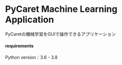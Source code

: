 # PyCaret Machine Learning Application

PyCaretの機械学習をGUIで操作できるアプリケーション

#### requirements
Python version：3.6 - 3.8
